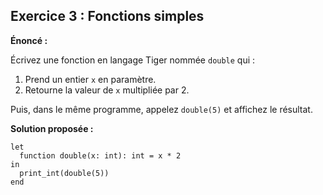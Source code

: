 ## Exercice 3 : Fonctions simples

**Énoncé :**

Écrivez une fonction en langage Tiger nommée `double` qui :

1. Prend un entier `x` en paramètre.  
2. Retourne la valeur de `x` multipliée par 2.  

Puis, dans le même programme, appelez `double(5)` et affichez le résultat.

**Solution proposée :**

```tiger
let
  function double(x: int): int = x * 2
in
  print_int(double(5))
end
